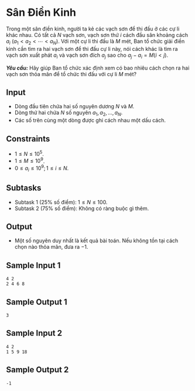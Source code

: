 # Sân Điền Kinh

Trong một sân điền kinh, người ta kẻ các vạch sơn để thi đấu ở các cự li khác nhau. Có tất cả $N$ vạch sơn, vạch sơn thứ $i$ cách đầu sân khoảng cách $a_i \ (a_1<a_2<⋯<a_N)$. Với một cự li thi đấu là $M$ mét, Ban tổ chức giải điền kinh cần tìm ra hai vạch sơn để thi đấu cự li này, nói cách khác là tìm ra vạch sơn xuất phát $a_i$ và vạch sơn đích $a_j$ sao cho $a_j-a_i=M (i<j)$. 

***Yêu cầu:*** Hãy giúp Ban tổ chức xác định xem có bao nhiêu cách chọn ra hai vạch sơn thỏa mãn để tổ chức thi đấu với cự li $M$ mét?

## Input

- Dòng đầu tiên chứa hai số nguyên dương $N$ và $M$.
- Dòng thứ hai chứa $N$ số nguyên $a_1,a_2,…,a_N$.
- Các số trên cùng một dòng được ghi cách nhau một dấu cách.

## Constraints

- $1≤N≤10^5$.
- $1≤M≤10^9$.
- $0≤a_i≤10^9;1≤i≤N$.

## Subtasks

- Subtask $1$ ($25\%$ số điểm): $1 \le N \le 100$.
- Subtask $2$ ($75\%$ số điểm): Không có ràng buộc gì thêm.

## Output

- Một số nguyên duy nhất là kết quả bài toán. Nếu không tồn tại cách chọn nào thỏa mãn, đưa ra $-1$.

## Sample Input 1

```
4 2
2 4 6 8
```

## Sample Output 1

```
3
```

## Sample Input 2

```
4 2
1 5 9 18
```

## Sample Output 2

```
-1
```
